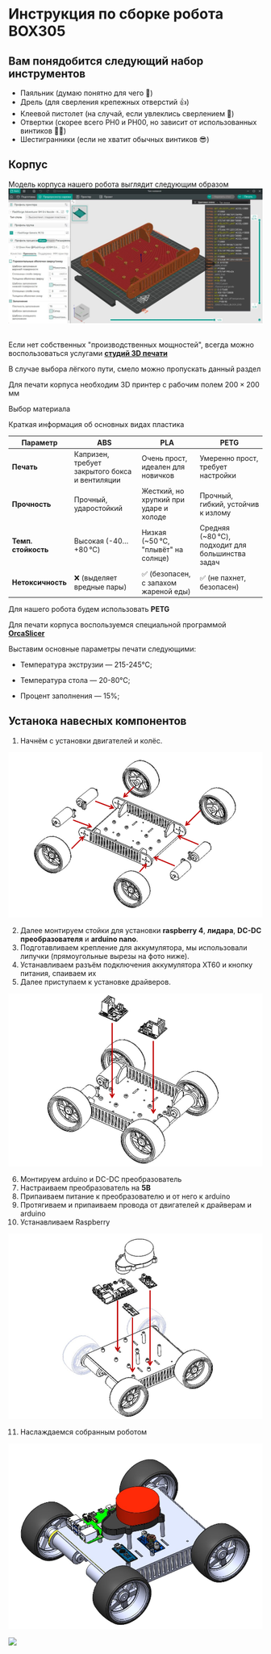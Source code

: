 # Инструкция по сборке робота BOX305

## Вам понядобится следующий набор инструментов
  - Паяльник (думаю понятно для чего 🤔)
  - Дрель (для сверления крепежных отверстий 👍)
  - Клеевой пистолет (на случай, если увлеклись сверлением 🙊)
  - Отвертки (скорее всего PH0 и PH00, но зависит от использованных винтиков 🤷‍♂️)
  - Шестигранники (если не хватит обычных винтиков 😎)
## Корпус

Модель корпуса нашего робота выглядит следующим образом
<br>
![](https://github.com/WWnotLL/ROS2_tutorial_305/blob/main/Инструкция%20по%20сборке/Иллюстрации%20к%20сборке/06_BOX305_модель%20корпуса.jpg)
<br>
<img scr="Инструкция по сборке/Иллюстрации к сборке/06_BOX305_модель корпуса.jpg"> 

Если нет собственных "производственных мощностей", всегда можно воспользоваться услугами __[студий 3D печати](https://uslugi.yandex.ru/213-moscow/category/raznoe/poligraficheskie-uslugi/3dpechat--5635)__

В случае выбора лёгкого пути, смело можно пропускать данный раздел

Для печати корпуса необходим 3D принтер с рабочим полем $200 \times 200$ мм

Выбор материала

Краткая информация об основных видах пластика

| **Параметр**        | **ABS**                                           | **PLA**                                           | **PETG**                                            |
|---------------------|---------------------------------------------------|--------------------------------------------------|----------------------------------------------------|
| **Печать**          | Капризен, требует закрытого бокса и вентиляции   | Очень прост, идеален для новичков                | Умеренно прост, требует настройки                 |
| **Прочность**       | Прочный, ударостойкий                            | Жесткий, но хрупкий при ударе и холоде           | Прочный, гибкий, устойчив к излому                |
| **Темп. стойкость** | Высокая (-40…+80 °C)                             | Низкая (~50 °C, "плывёт" на солнце)              | Средняя (~80 °C), подходит для большинства задач  |
| **Нетоксичность**   | ❌ (выделяет вредные пары)                       | ✅ (безопасен, с запахом жареной еды)             | ✅ (не пахнет, безопасен)                          |

Для нашего робота будем использовать **PETG**

Для печати корпуса воспользуемся специальной программой __[OrcaSlicer](https://orcaslicer.com/)__

Выставим основные параметры печати следующими:

- Температура экструзии — 215-245°C;

- Температура стола — 20-80°C;

- Процент заполнения — 15%;

## Устанока навесных компонентов

1) Начнём с установки двигателей и колёс.

![здесь](https://github.com/WWnotLL/ROS2_tutorial_305/blob/main/Инструкция%20по%20сборке/Иллюстрации%20к%20сборке/01_BOX305_разобранный.png)

2) Далее монтируем стойки для установки __raspberry 4__, __лидара__, __DC-DC преобразователя__ и __arduino nano__.
3) Подготавливаем крепление для аккумулятора, мы использовали липучки (прямоугольные вырезы на фото ниже).
4) Устанавливаем разъём подключения аккумулятора XT60 и кнопку питания, спаиваем их
5) Далее приступаем к установке драйверов.

![здесь](https://github.com/WWnotLL/ROS2_tutorial_305/blob/main/Инструкция%20по%20сборке/Иллюстрации%20к%20сборке/02_BOX305_установка%20драйверов.png) 

6) Монтируем arduino и DC-DC преобразователь
7) Настраиваем преобразователь на **5В**
8) Припаиваем питание к преобразователю и от него к arduino
9) Протягиваем и припаиваем провода от двигателей к драйверам и arduino
10) Устанавливаем Raspberry

![здесь](https://github.com/WWnotLL/ROS2_tutorial_305/blob/main/Инструкция%20по%20сборке/Иллюстрации%20к%20сборке/03_BOX305_установка%20электроники.png)

11) Наслаждаемся собранным роботом

![здесь](https://github.com/WWnotLL/ROS2_tutorial_305/blob/main/Инструкция%20по%20сборке/Иллюстрации%20к%20сборке/05_BOX305_модель.jpg)

![](https://steamuserimages-a.akamaihd.net/ugc/1684895414278596091/26894D3FAAAA36E05F4B46B7DA70819E58BBCCBB/?imw=5000&amp;imh=5000&amp;ima=fit&amp;impolicy=Letterbox&amp;imcolor=%23000000&amp;letterbox=false)

